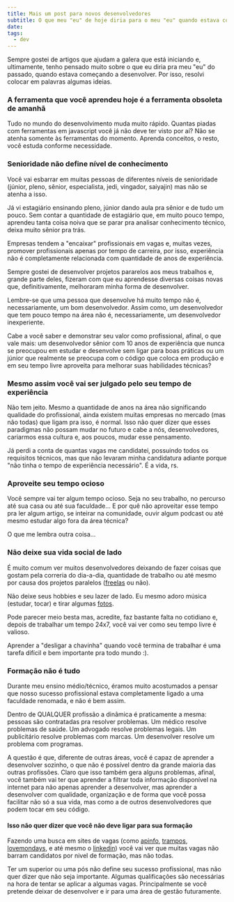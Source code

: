 ```yaml
---
title: Mais um post para novos desenvolvedores
subtitle: O que meu "eu" de hoje diria para o meu "eu" quando estava começando a desenvolver
date:
tags:
  - dev
---
```


Sempre gostei de artigos que ajudam a galera que está iniciando e, ultimamente, tenho pensado muito sobre o que eu diria pra meu "eu" do passado, quando estava começando a desenvolver. Por isso, resolvi colocar em palavras algumas ideias.

### A ferramenta que você aprendeu hoje é a ferramenta obsoleta de amanhã

Tudo no mundo do desenvolvimento muda muito rápido. Quantas piadas com ferramentas em javascript você já não deve ter visto por aí? Não se atenha somente às ferramentas do momento. 
Aprenda conceitos, o resto, você estuda conforme necessidade.

### Senioridade não define nível de conhecimento

Você vai esbarrar em muitas pessoas de diferentes níveis de senioridade (júnior, pleno, sênior, especialista, jedi, vingador, saiyajin) mas não se atenha a isso.

Já vi estagiário ensinando pleno, júnior dando aula pra sênior e de tudo um pouco.
Sem contar a quantidade de estagiário que, em muito pouco tempo, aprendeu tanta coisa noiva que se parar pra analisar conhecimento técnico, deixa muito sênior pra trás.

Empresas tendem a "encaixar" profissionais em vagas e, muitas vezes, promover profissionais apenas por tempo de carreira, por isso, experiência não é completamente relacionada com quantidade de anos de experiência.

Sempre gostei de desenvolver projetos pararelos aos meus trabalhos e, grande parte deles, fizeram com que eu aprendesse diversas coisas novas que, definitivamente, melhoraram minha forma de desenvolver.

Lembre-se que uma pessoa que desenvolve há muito tempo não é, necessariamente, um bom desenvolvedor. Assim como, um desenvolvedor que tem pouco tempo na área não é, necessariamente, um desenvolvedor inexperiente.

Cabe a você saber e demonstrar seu valor como profissional, afinal, o que vale mais: um desenvolvedor sênior com 10 anos de experiência que nunca se preocupou em estudar e desenvolve sem ligar para boas práticas ou um júnior que realmente se preocupa com o código que coloca em produção e em seu tempo livre aproveita para melhorar suas habilidades técnicas?

### Mesmo assim você vai ser julgado pelo seu tempo de experiência

Não tem jeito. Mesmo a quantidade de anos na área não significando qualidade do profissional, ainda existem muitas empresas no mercado (mas não todas) que ligam pra isso, é normal.
Isso não quer dizer que esses paradigmas não possam mudar no futuro e cabe a nós, desenvolvedores, cariarmos essa cultura e, aos poucos, mudar esse pensamento.

Já perdi a conta de quantas vagas me candidatei, possuindo todos os requisitos técnicos, mas que não levaram minha candidatura adiante porque "não tinha o tempo de experiência necessário". É a vida, rs.

### Aproveite seu tempo ocioso

Você sempre vai ter algum tempo ocioso. Seja no seu trabalho, no percurso até sua casa ou até sua faculdade...
E por quê não aproveitar esse tempo pra ler algum artigo, se inteirar na comunidade, ouvir algum podcast ou até mesmo estudar algo fora da área técnica?

O que me lembra outra coisa...

### Não deixe sua vida social de lado

É muito comum ver muitos desenvolvedores deixando de fazer coisas que gostam pela correria do dia-a-dia, quantidade de trabalho ou até mesmo por causa dos projetos paralelos (<a href="{% post_path o-freela-nao-compensa %}" target="_blank">freelas</a> ou não).

Não deixe seus hobbies e seu lazer de lado. Eu mesmo adoro música (estudar, tocar) e tirar algumas <a href="https://www.instagram.com/gabrieluizramos/" target="_blank">fotos</a>.

Pode parecer meio besta mas, acredite, faz bastante falta no cotidiano e, depois de trabalhar um tempo 24x7, você vai ver como seu tempo livre é valioso.

Aprender a "desligar a chavinha" quando você termina de trabalhar é uma tarefa difícil e bem importante pra todo mundo :).

### Formação não é tudo

Durante meu ensino médio/técnico, éramos muito acostumados a pensar que nosso sucesso profissional estava completamente ligado a uma faculdade renomada, e não é bem assim.

Dentro de QUALQUER profissão a dinâmica é praticamente a mesma: pessoas são contratadas pra resolver problemas.
Um médico resolve problemas de saúde. Um advogado resolve problemas legais. Um publicitário resolve problemas com marcas. Um desenvolver resolve um problema com programas.

A questão é que, diferente de outras áreas, você é capaz de aprender a desenvolver sozinho, o que não é possível dentro da grande maioria das outras profissões. Claro que isso também gera alguns problemas, afinal, você também vai ter que aprender a filtrar toda informação disponível na internet para não apenas aprender a desenvolver, mas aprender a desenvolver com qualidade, organização e de forma que você possa facilitar não só a sua vida, mas como a de outros desenvolvedores que podem tocar em seu código.

#### Isso não quer dizer que você não deve ligar para sua formação

Fazendo uma busca em sites de vagas (como [apinfo](http://www.apinfo.com/apinfo/), [trampos](http://trampos.co/), [lovemondays](https://www.lovemondays.com.br/), e até mesmo o [linkedin](https://www.linkedin.com/)) você vai ver que muitas vagas não barram candidatos por nivel de formação, mas não todas.

Ter um superior ou uma pós não define seu sucesso profissional, mas não quer dizer que não seja importante. Algumas qualificações são necessárias na hora de tentar se aplicar a algumas vagas. Principalmente se você pretende deixar de desenvolver e ir para uma área de gestão futuramente.
